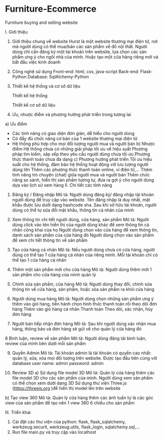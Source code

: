# Furniture-Ecommerce
 Furniture buying and selling website
 
I. Giới thiệu
1. Giới thiệu chung về website
	Hurst là một website thương mại điện tử, nơi mà người dùng có thể mua/bán các sản phẩm về đồ nội thất. Người dùng chỉ cần đăng ký một tài khoản trên website, lựa chọn các sản phẩm ưng ý cho ngôi nhà của mình. Hoặc tạo một cửa hàng riêng mới và bắt đầu việc kinh doanh 

2. Công nghệ sử dụng
	Front-end: html, css, java-script
	Back-end: Flask-Python
	Database: SqlAlchemy-Python

3. Thiết kế hệ thống và cơ sở dữ liệu

	Thiết kế hệ thống
	
	Thiết kế cơ sở dữ liệu

4. Ưu, nhược điểm và phương hướng phát triển trong tương lai

 a) Ưu điểm
 - Các tính năng có giao diện đơn giản, dễ hiểu cho người dùng
 - Có đầy đủ chức năng cơ bản của 1 website thương mại điện tử 
 - Hệ thống phù hợp cho mọi đối tượng người mua và người bán 
b) Nhược điểm
	Hệ thống chưa có những giải pháp tối ưu về hiệu suất
	Phương pháp tìm kiếm, sắp xếp theo yêu cầu người dùng chưa tối ưu
	Phương thức thanh toán chưa đa dạng 
	c) Phương hướng phát triển
	Tối ưu hiệu suất cho hệ thống, đảm bảo hệ thống hoạt động với lưu lượng người dùng lớn 
	Thêm các phương thức thanh toán online, ví điện tử,...
	Thêm tính năng trò chuyện (chat) giữa người mua và người bán
	Thêm chức năng so sánh, hiển thị sản phẩm tương tự, đưa ra gợi ý cho người dùng dựa vào lịch sử xem hàng 
II. Chi tiết các tính năng 
1. Đăng ký / Đăng nhập
Mô tả: Người dùng đăng ký/ đăng nhập tài khoản người dùng để truy cập vào website. Tên đăng nhập là duy nhất, mật khẩu được lưu dưới dạng hashcode sha. Sau khi sở hữu tài khoản, người dùng có thể tự sửa đổi mật khẩu, thông tin cá nhân của mình

2. Xem thông tin chi tiết người dùng, cửa hàng, sản phẩm
Mô tả:
	Người dùng click vào tên hiển thị của người dùng khác để xem thông tin cá nhân công khai của họ
	Người dùng chọn vào cửa hàng để xem thông tin, danh sách sản phẩm của cửa hàng đó
	Người dùng chọn vào sản phẩm để xem chi tiết thông tin về sản phẩm

3. Tạo cửa hàng cá nhân
Mô tả: Nếu người dùng chưa có cửa hàng, người dùng có thể tạo 1 cửa hàng cá nhân của riêng mình. Mỗi tài khoản chỉ có thể tạo 1 cửa hàng cá nhân

4. Thêm một sản phẩm mới cho cửa hàng
Mô tả: Người dùng thêm mới 1 sản phẩm cho cửa hàng của mình quản lý 

5. Chỉnh sửa sản phẩm, cửa hàng
Mô tả: Người dùng thay đổi, chỉnh sửa thông tin về cửa hàng, sản phẩm, hoặc xóa sản phẩm ra khỏi cửa hàng

6. Người dùng mua hàng
Mô tả: Người dùng chọn những sản phẩm ưng ý thêm vào giỏ hàng, tiến hành chọn hình thức thanh toán rồi theo dõi đơn hàng
	Thêm vào giỏ hàng cá nhân
	Thanh toán
	Theo dõi, xác nhận, hủy đơn hàng

7. Người bán tiếp nhận đơn hàng
Mô tả: Sau khi người dùng xác nhận mua hàng, thông báo và đơn hàng sẽ gửi về cho quản lý cửa hàng đó

8 Bình luận, review về sản phẩm
Mô tả: Người dùng đăng tải bình luận, review của mình bên dưới mỗi sản phẩm 

9. Quyền Admin
Mô tả: Tài khoản admin là tài khoản có quyền cao nhất: quản lý, sửa, xóa mọi đối tượng trên website. Được tạo đầu tiên cùng với database
user name: admin
password: admin 

10. Review 3D
a) Sử dụng file model 3D 
Mô tả: Quản lý cửa hàng thêm các file model 3D cho các sản phẩm của mình. Người dùng xem sản phẩm có thể chọn xem dưới dạng 3D
Sử dụng thư viện Three.js (https://threejs.org )để hiển thị model lên trên website 

b) Tạo view 360 
Mô tả: Quản lý cửa hàng thêm các ảnh tuần tự là các góc view của sản phẩm để tạo nên 1 view 360 6 chiều cho sản phẩm 

III. Triển khai
1. Cài đặt các thư viện của python: flask, flask_sqlalchemy, werkzeug.securit, werkzeug.utils, flask_login, sqlalchemy.sql,...
2. Run file main.py và truy cập vào localhost

